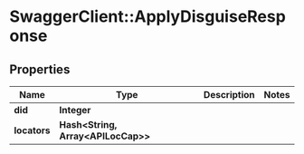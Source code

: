 # SwaggerClient::ApplyDisguiseResponse

## Properties
Name | Type | Description | Notes
------------ | ------------- | ------------- | -------------
**did** | **Integer** |  | 
**locators** | **Hash&lt;String, Array&lt;APILocCap&gt;&gt;** |  | 


